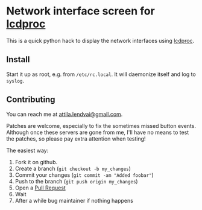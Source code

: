 Network interface screen for [lcdproc](http://lcdproc.omnipotent.net/)
======================================================================

This is a quick python hack to display the network interfaces using
[lcdproc](http://lcdproc.omnipotent.net/).

Install
-------

Start it up as root, e.g. from `/etc/rc.local`. It will daemonize itself and log to `syslog`.

Contributing
------------

You can reach me at [attila.lendvai@gmail.com](mailto:attila.lendvai@gmail.com).

Patches are welcome, especially to fix the sometimes missed button
events. Although once these servers are gone from me, I'll have no
means to test the patches, so please pay extra attention when testing!

The easiest way:

1. Fork it on github.
2. Create a branch (`git checkout -b my_changes`)
3. Commit your changes (`git commit -am "Added foobar"`)
4. Push to the branch (`git push origin my_changes`)
5. Open a [Pull Request](http://github.com/github/markup/pulls)
6. Wait
7. After a while bug maintainer if nothing happens
